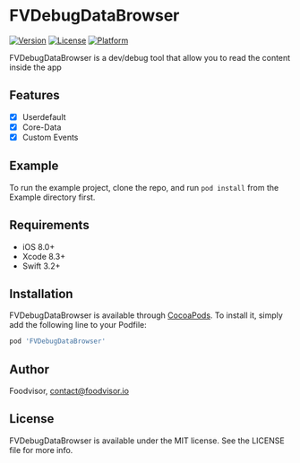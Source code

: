 # FVDebugDataBrowser

[![Version](https://img.shields.io/cocoapods/v/FVDebugDataBrowser.svg?style=flat)](https://cocoapods.org/pods/FVDebugDataBrowser)
[![License](https://img.shields.io/cocoapods/l/FVDebugDataBrowser.svg?style=flat)](https://cocoapods.org/pods/FVDebugDataBrowser)
[![Platform](https://img.shields.io/cocoapods/p/FVDebugDataBrowser.svg?style=flat)](https://cocoapods.org/pods/FVDebugDataBrowser)

FVDebugDataBrowser is a dev/debug tool that allow you to read the content inside the app

## Features

- [x] Userdefault
- [x] Core-Data
- [x] Custom Events

## Example

To run the example project, clone the repo, and run `pod install` from the Example directory first.

## Requirements
- iOS 8.0+
- Xcode 8.3+
- Swift 3.2+

## Installation

FVDebugDataBrowser is available through [CocoaPods](https://cocoapods.org). To install
it, simply add the following line to your Podfile:

```ruby
pod 'FVDebugDataBrowser'
```

## Author

Foodvisor, contact@foodvisor.io

## License

FVDebugDataBrowser is available under the MIT license. See the LICENSE file for more info.

